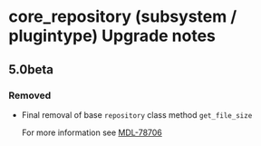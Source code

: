 # core_repository (subsystem / plugintype) Upgrade notes

## 5.0beta

### Removed

- Final removal of base `repository` class method `get_file_size`

  For more information see [MDL-78706](https://tracker.moodle.org/browse/MDL-78706)
